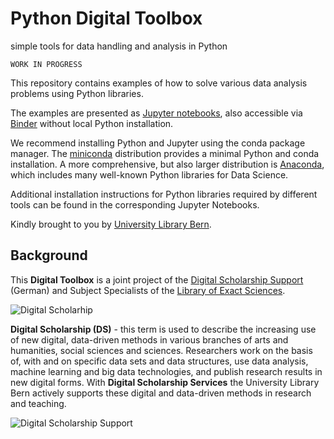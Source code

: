 #  Python Digital Toolbox

simple tools for data handling and analysis in Python

	WORK IN PROGRESS

This repository contains examples of how to solve various data analysis problems using Python libraries.

The examples are presented as [Jupyter notebooks](http://jupyter.org), also accessible via [Binder](https://en.wikipedia.org/wiki/Binder_Project) without local Python installation.

We recommend installing Python and Jupyter using the conda package manager. The [miniconda](http://docs.conda.io/en/latest/miniconda.html) distribution provides a minimal Python and conda installation. A more comprehensive, but also larger distribution is [Anaconda](https://www.anaconda.com/products/individual), which includes many well-known Python libraries for Data Science.

Additional installation instructions for Python libraries required by different tools can be found in the corresponding Jupyter Notebooks.

Kindly brought to you by [University Library Bern](https://www.unibe.ch/university/services/university_library/ub/index_eng.html).

## Background

This **Digital Toolbox** is a joint project of the [Digital Scholarship Support](https://www.digitalisierung.unibe.ch/projekte/digital_scholarship) (German) and Subject Specialists of the [Library of Exact Sciences](https://www.unibe.ch/university/services/university_library/faculty_libraries/sciences/library_of_exact_sciences_bewi/index_eng.html).

![](https://github.com/ub-unibe-ch/ds-pytools/blob/main/images/DS_en.png "Digital Scholarhip")

**Digital Scholarship (DS)** - this term is used to describe the increasing use of new digital, data-driven methods in various branches of arts and humanities, social sciences and sciences. Researchers work on the basis of, with and on specific data sets and data structures, use data analysis, machine learning and big data technologies, and publish research results in new digital forms. With **Digital Scholarship Services** the University Library Bern actively supports these digital and data-driven methods in research and teaching.

![](https://github.com/ub-unibe-ch/ds-pytools/blob/main/images/what_needs_DS.png "Digital Scholarship Support")



